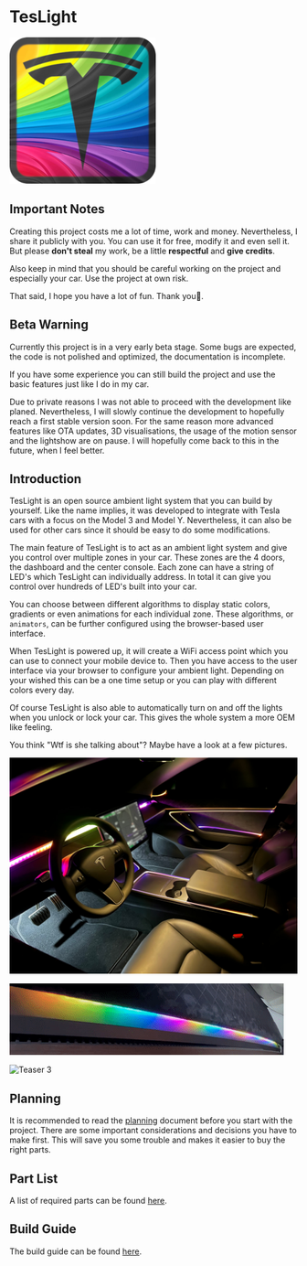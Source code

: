 # TesLight

![Logo](web-app/assets/img/icon.png)

## Important Notes

Creating this project costs me a lot of time, work and money.
Nevertheless, I share it publicly with you.
You can use it for free, modify it and even sell it.
But please **don't steal** my work, be a little **respectful** and **give credits**.

Also keep in mind that you should be careful working on the project and especially your car.
Use the project at own risk.

That said, I hope you have a lot of fun.
Thank you💖.

## Beta Warning

Currently this project is in a very early beta stage.
Some bugs are expected, the code is not polished and optimized, the documentation is incomplete.

If you have some experience you can still build the project and use the basic features just like I do in my car.

Due to private reasons I was not able to proceed with the development like planed.
Nevertheless, I will slowly continue the development to hopefully reach a first stable version soon.
For the same reason more advanced features like OTA updates, 3D visualisations, the usage of the motion sensor and the lightshow are on pause.
I will hopefully come back to this in the future, when I feel better.

## Introduction

TesLight is an open source ambient light system that you can build by yourself.
Like the name implies, it was developed to integrate with Tesla cars with a focus on the Model 3 and Model Y.
Nevertheless, it can also be used for other cars since it should be easy to do some modifications.

The main feature of TesLight is to act as an ambient light system and give you control over multiple zones in your car.
These zones are the 4 doors, the dashboard and the center console.
Each zone can have a string of LED's which TesLight can individually address. 
In total it can give you control over hundreds of LED's built into your car.

You can choose between different algorithms to display static colors, gradients or even animations for each individual zone.
These algorithms, or `animators`, can be further configured using the browser-based user interface.

When TesLight is powered up, it will create a WiFi access point which you can use to connect your mobile device to.
Then you have access to the user interface via your browser to configure your ambient light.
Depending on your wished this can be a one time setup or you can play with different colors every day.

Of course TesLight is also able to automatically turn on and off the lights when you unlock or lock your car.
This gives the whole system a more OEM like feeling.

You think "Wtf is she talking about"?
Maybe have a look at a few pictures.

![Teaser 1](documentation/media/teaser/teaser_1.jpeg)

![Teaser 2](documentation/media/teaser/teaser_2.gif)

![Teaser 3](documentation/media/teaser/teaser_3.gif)

## Planning

It is recommended to read the [planning](documentation/planning.md) document before you start with the project.
There are some important considerations and decisions you have to make first.
This will save you some trouble and makes it easier to buy the right parts.

## Part List

A list of required parts can be found [here](documentation/part-list.md).  

## Build Guide

The build guide can be found [here](documentation/build.md). 
